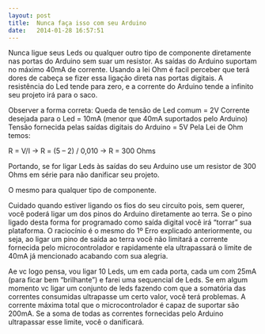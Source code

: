 ```yaml
---
layout: post
title:  Nunca faça isso com seu Arduino
date:   2014-01-28 16:57:51
---
```


Nunca ligue seus Leds ou qualquer outro tipo de componente diretamente nas portas do Arduino sem suar um resistor.
As saídas do Arduino suportam no máximo 40mA de corrente.
Usando a lei Ohm é facil perceber que terá dores de cabeça se fizer essa ligação direta nas portas digitais.
A resistência do Led tende para  zero, e a corrente do Arduino tende a infinito seu projeto irá para o saco.

Observer a forma correta:
Queda de tensão de Led comum = 2V
Corrente desejada para o Led = 10mA (menor que 40mA suportados pelo Arduino)
Tensão fornecida pelas saídas digitais do Arduino = 5V
Pela Lei de Ohm temos:

R = V/I -> R = (5 – 2) / 0,010 -> R = 300 Ohms

Portando, se for ligar Leds às saídas do seu Arduino use um resistor de 300 Ohms
em série para não danificar seu projeto.

O mesmo para qualquer tipo de componente.



Cuidado quando estiver ligando os fios do seu circuito pois, sem querer,
você poderá ligar um dos pinos do Arduino diretamente ao terra.
Se o pino ligado desta forma for programado como saída digital você irá “torrar” sua plataforma.
O raciocínio é o mesmo do 1º Erro explicado anteriormente, ou seja,
ao ligar um pino de saída ao terra você não limitará a corrente fornecida pelo
microcontrolador e rapidamente ela ultrapassará o limite de 40mA já mencionado acabando com sua alegria.


Ae vc logo pensa, vou ligar 10 Leds, um em cada porta, cada um com 25mA (para ficar bem “brilhante”) e farei uma sequencial de Leds.
Se em algum momento vc ligar um conjunto de leds fazendo com que a somatória das correntes consumidas ultrapasse um certo valor, você terá problemas.
A corrente máxima total que o microcontrolador é capaz de suportar são 200mA.
Se a soma de todas as correntes fornecidas pelo Arduino ultrapassar esse limite, você o danificará.